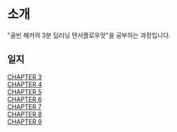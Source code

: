 ﻿# 소개
"골빈 해커의 3분 딥러닝 텐서플로우맛"을 공부하는 과정입니다.<br>

## 일지
[CHAPTER 3](./study/chapter3.md)<br>
[CHAPTER 4](./study/chapter4.md)<br>
[CHAPTER 5](./study/chapter5.md)<br>
[CHAPTER 6](./study/chapter6.md)<br>
[CHAPTER 7](./study/chapter7.md)<br>
[CHAPTER 8](./study/chapter8.md)<br>
[CHAPTER 9](./study/chapter9.md)<br>
